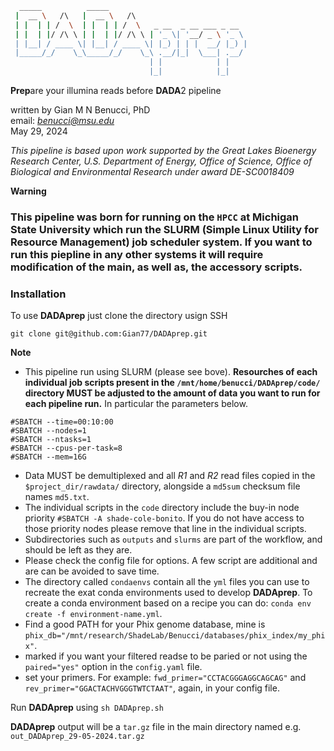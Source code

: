 ```bash
  _____          _____                               
 |  __ \   /\   |  __ \   /\                         
 | |  | | /  \  | |  | | /  \   _ __  _ __ ___ _ __  
 | |  | |/ /\ \ | |  | |/ /\ \ | '_ \| '__/ _ \ '_ \ 
 | |__| / ____ \| |__| / ____ \| |_) | | |  __/ |_) |
 |_____/_/    \_\_____/_/    \_\ .__/|_|  \___| .__/ 
                               | |            | |    
                               |_|            |_|    
```
**Prep**are your illumina reads before **DADA**2 pipeline<br>

written by Gian M N Benucci, PhD<br>
email: *benucci@msu.edu*<br>
May 29, 2024<br>

*This pipeline is based upon work supported by the Great Lakes Bioenergy Research Center, U.S. Department of Energy, Office of Science, Office of Biological and Environmental Research under award DE-SC0018409*

__Warning__<br>
### **This pipeline was born for running on the `HPCC` at Michigan State University which run the SLURM (Simple Linux Utility for Resource Management) job scheduler system. If you want to run this piepline in any other systems it will require modification of the main, as well as, the accessory scripts.**

### **Installation**

To use **DADAprep** just clone the directory usign SSH 
```
git clone git@github.com:Gian77/DADAprep.git
```

__Note__ <br> 
* This pipeline run using SLURM (please see bove). **Resourches of each individual job scripts present in the `/mnt/home/benucci/DADAprep/code/` directory MUST be adjusted to the amount of data you want to run for each pipeline run.** In particular the parameters below.

```
#SBATCH --time=00:10:00
#SBATCH --nodes=1
#SBATCH --ntasks=1
#SBATCH --cpus-per-task=8
#SBATCH --mem=16G
```

* Data MUST be demultiplexed and all *R1* and *R2* read files copied in the `$project_dir/rawdata/` directory, alongside a `md5sum` checksum file names `md5.txt`.
* The individual scripts in the `code` directory include the buy-in node priority `#SBATCH -A shade-cole-bonito`. If you do not have access to those priority nodes please remove that line in the individual scripts.
* Subdirectories such as `outputs` and `slurms` are part of the workflow, and should be left as they are.
* Please check the config file for options. A few script are additional and are can be avoided to save time.<br>
* The directory called `condaenvs` contain all the `yml` files you can use to recreate the exat conda environments used to develop **DADAprep**. To create a conda environment based on a recipe you can do: `conda env create -f environment-name.yml`.
* Find a good PATH for your Phix genome database, mine is `phix_db="/mnt/research/ShadeLab/Benucci/databases/phix_index/my_phix"`.
* marked if you want your filtered readse to be paried or not using the `paired="yes"` option in the `config.yaml` file.
* set your primers. For example: `fwd_primer="CCTACGGGAGGCAGCAG"` and `rev_primer="GGACTACHVGGGTWTCTAAT"`, again, in your config file.

Run **DADAprep** using `sh DADAprep.sh` 

**DADAprep** output will be a `tar.gz` file in the main directory named e.g. `out_DADAprep_29-05-2024.tar.gz`

